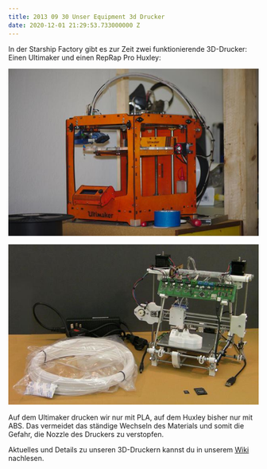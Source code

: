 ```yaml
---
title: 2013 09 30 Unser Equipment 3d Drucker
date: 2020-12-01 21:29:53.733000000 Z
---
```


In der Starship Factory gibt es zur Zeit zwei funktionierende 3D-Drucker: Einen Ultimaker und einen RepRap Pro Huxley:

![Ultimaker](/assets/images/snippet_images/content/ultimaker_3.jpeg "Ultimaker")

![RepRap Pro Huxley](/assets/images/snippet_images/content/reprap-pro-huxley_2.jpeg "RepRap Pro Huxley")

Auf dem Ultimaker drucken wir nur mit PLA, auf dem Huxley bisher nur mit ABS. Das vermeidet das ständige Wechseln des Materials und somit die Gefahr, die Nozzle des Druckers zu verstopfen.

Aktuelles und Details zu unseren 3D-Druckern kannst du in unserem [Wiki](http://wiki.starship-factory.ch/Equipment/3D-Drucker/ "http://wiki.starship-factory.ch/Equipment/3D-Drucker.html") nachlesen.

